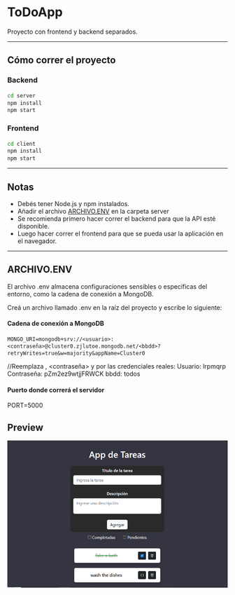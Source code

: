 
# ToDoApp

Proyecto con frontend y backend separados.

---

## Cómo correr el proyecto

### Backend

```bash
cd server
npm install
npm start
```

### Frontend

```bash
cd client
npm install
npm start
```

---

## Notas

- Debés tener Node.js y npm instalados.
- Añadir el archivo [ARCHIVO.ENV](#archivoenv) en la carpeta server
- Se recomienda primero hacer correr el backend para que la API esté disponible.
- Luego hacer correr el frontend para que se pueda usar la aplicación en el navegador.

---
## ARCHIVO.ENV
El archivo .env almacena configuraciones sensibles o específicas del entorno, como la cadena de conexión a MongoDB.


Creá un archivo llamado .env en la raíz del proyecto y escribe lo siguiente:

#### Cadena de conexión a MongoDB
```
MONGO_URI=mongodb+srv://<usuario>:<contraseña>@cluster0.zjlutoe.mongodb.net/<bbdd>?retryWrites=true&w=majority&appName=Cluster0
```
//Reemplaza <usuario>, <contraseña> y <bbdd> por las credenciales reales:
Usuario: lrpmqrp
Contraseña: pZm2ez9wtjjFRWCK
bbdd: todos

#### Puerto donde correrá el servidor
PORT=5000


## Preview
![alt text](image-1.png)

